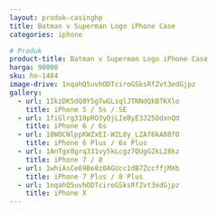 ```yaml
---
layout: produk-casinghp
title: Batman v Superman Logo iPhone Case
categories: iphone

# Produk
product-title: Batman v Superman Logo iPhone Case
harga: 90000
sku: hn-1484
image-drive: 1nqahQ5uvhODTciroGSksRfZvt3edGjpz
gallery:
  - url: 1IkzDK5dQ8Y5g7wGLsqlJTNNdQkBTKXlo
    title: iPhone 5 / 5s / SE
  - url: 1fiGlrg310pRO3yQjLIeByE3J25OdxnQd
    title: iPhone 6 / 6s
  - url: 18WOCNlppKWZxEI-W2L8y_LZAf6kA88fO
    title: iPhone 6 Plus / 6s Plus
  - url: 1AnTgx0grq331vy5kLcgz7QUgG2kL28kz
    title: iPhone 7 / 8
  - url: 1whiAsCe69Be8z0AGUcc1dB7ZccffjMXb
    title: iPhone 7 Plus / 8 Plus
  - url: 1nqahQ5uvhODTciroGSksRfZvt3edGjpz
    title: iPhone X
---
```

